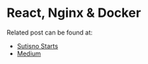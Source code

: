 # React, Nginx & Docker

Related post can be found at:
* [Sutisno Starts](https://sutisno.com/react-nginx-docker/)
* [Medium](https://medium.com/@reino/react-nginx-docker-cb7a32e194ef)
